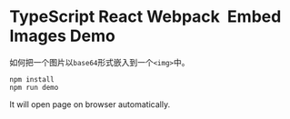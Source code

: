 TypeScript React Webpack <img> Embed Images Demo
================================================

如何把一个图片以`base64`形式嵌入到一个`<img>`中。

```
npm install
npm run demo
```

It will open page on browser automatically.
